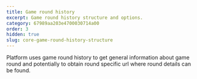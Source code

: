 ```yaml
---
title: Game round history
excerpt: Game round history structure and options.
category: 67989aa203e4700030714a00
order: 3
hidden: true
slug: core-game-round-history-structure
---
```


Platform uses game round history to get general information about game round and potentially to obtain round specific url where round details can be found.
